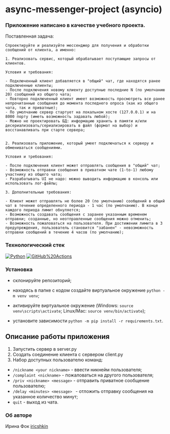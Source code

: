 # async-messenger-project (asyncio)

### Приложение написано в качестве учебного проекта.

Поставленная задача:

```
Спроектируйте и реализуйте мессенджер для получения и обработки сообщений от клиента, а именно:

1. Реализовать сервис, который обрабатывает поступающие запросы от клиентов.

Условия и требования:

- Подключенный клиент добавляется в "общий" чат, где находятся ранее подключенные клиенты;
- После подключения новому клиенту доступные последние N (по умолчанию 20) сообщений из общего чата;
- Повторно подключенный клиент имеет возможность просмотреть все ранее непрочитанные сообщения до момента последнего опроса (как из общего чата, так и приватные);
- По умолчанию сервер стартует на локальном хосте (127.0.0.1) и на 8000 порту (иметь возможность задавать любой);
- Можно не проектировать БД: информацию хранить в памяти и/или десериализовать/сериализировать в файл (формат на выбор) и восстанавливать при старте сервера;


2. Реализовать приложение, который умеет подключаться к серверу и обмениваться сообщениями.

Условия и требования:

- После подключения клиент может отправлять сообщения в "общий" чат;
- Возможность отправки сообщения в приватном чате (1-to-1) любому участнику из общего чата;
- Разрабатывать UI не надо: можно выводить информацию в консоль или использовать лог-файлы;

3. Дополнительные требования:

- Клиент может отправлять не более 20 (по умолчанию) сообщений в общий чат в течение определенного периода - 1 час (по умолчанию). В конце каждого периода лимит обнуляется;
- Возможность создавать сообщения с заранее указанным временем отправки; созданные, но неотправленные сообщения можно отменить;
- Возможность пожаловаться на пользователя. При достижении лимита в 3 предупреждения, пользователь становится "забанен" - невозможность отправки сообщений в течение 4 часов (по умолчанию);

```

### Технологический стек

[![Python](https://img.shields.io/badge/-Python%203.10-464646?style=flat&logo=Python&logoColor=56C0C0&color=008080)](https://www.python.org/)
[![GitHub%20Actions](https://img.shields.io/badge/-GitHub%20Actions-464646?style=flat&logo=GitHub%20actions&logoColor=56C0C0&color=008080)](https://github.com/features/actions)

### Установка

- склонируйте репозиторий;

- находясь в папке с кодом создайте виртуальное окружение `python -m venv venv`;

- активируйте виртуальное окружение (Windows: `source venv\scripts\activate`; Linux/Mac: `source venv/bin/activate`);

- установите зависимости `python -m pip install -r requirements.txt`.

## Описание работы приложения

1. Запустить сервер в server.py
2. Создать соединение клиента с сервером client.py
3. Набор доступных пользователю команд:

- `/nickname <your nickname>` - ввести никнейм пользователя;
- `/complaint <nickname>` - пожаловаться на другого пользователя;
- `/priv <nickname> <message>` - отправить приватное сообщение пользователю;
- `/delay <minutes> <message> ` - отложить отправку сообщения на указанное количество минут;
- `quit` - выход из чата.

### Об авторе

Ирина Фок [iricshkin](https://github.com/iricshkin/)
